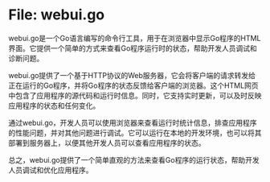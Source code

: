 # File: webui.go

webui.go是一个Go语言编写的命令行工具，用于在浏览器中显示Go程序的HTML界面。它提供一个简单的方式来查看Go程序运行时的状态，帮助开发人员调试和诊断问题。

webui.go提供了一个基于HTTP协议的Web服务器，它会将客户端的请求转发给正在运行的Go程序，并将Go程序的状态反馈给客户端的浏览器。这个HTML网页中包含了应用程序的源代码和运行时信息。同时，它支持实时更新，可以及时反映应用程序的状态和任何变化。

通过webui.go，开发人员可以使用浏览器来查看运行时统计信息，排查应用程序的性能问题，并对其他问题进行调试。它可以运行在本地的开发环境，也可以将其部署到服务器上，以便其他开发人员可以查看应用程序的状态。

总之，webui.go提供了一个简单直观的方法来查看Go程序的运行状态，帮助开发人员调试和优化应用程序。

